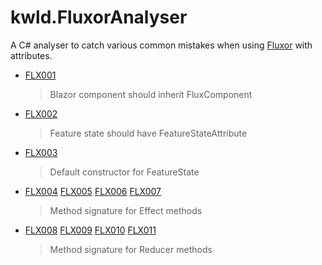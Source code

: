 # kwld.FluxorAnalyser
A C# analyser to catch various common mistakes 
when using [Fluxor](https://github.com/mrpmorris/Fluxor/tree/master)
with attributes.

- [FLX001](./Rules/FLX001.md)
  > Blazor component should inherit FluxComponent
- [FLX002](./Rules/FLX002.md)
  >Feature state should have FeatureStateAttribute
- [FLX003](./Rules/FLX003.md)
  > Default constructor for FeatureState
- [FLX004](./Rules/FLX004.md) [FLX005](./Rules/FLX005.md) [FLX006](./Rules/FLX006.md) [FLX007](./Rules/FLX007.md)
  >  Method signature for Effect methods
- [FLX008](./Rules/FLX008.md) [FLX009](./Rules/FLX009.md) [FLX010](./Rules/FLX010.md) [FLX011](./Rules/FLX011.md)
  >  Method signature for Reducer methods
